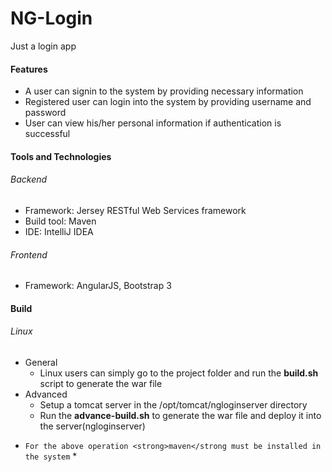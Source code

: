 # NG-Login
Just a login app

#### Features
- A user can signin to the system by providing necessary information
- Registered user can login into the system by providing username and password
- User can view his/her personal information if authentication is successful

#### Tools and Technologies
###### Backend
- Framework: Jersey RESTful Web Services framework 
- Build tool: Maven
- IDE: IntelliJ IDEA

###### Frontend
- Framework: AngularJS, Bootstrap 3

#### Build
###### Linux
- General
	- Linux users can simply go to the project folder and run the <strong>build.sh</strong> script to generate the war file
- Advanced
	- Setup a tomcat server in the /opt/tomcat/ngloginserver directory
	- Run the <strong>advance-build.sh</strong> to generate the war file and deploy it into the server(ngloginserver)
* `For the above operation <strong>maven</strong must be installed in the system` *
